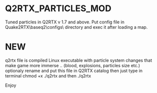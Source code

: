 # Q2RTX_PARTICLES_MOD
Tuned particles in Q2RTX v 1.7 and above. Put config file in Quake2RTX\baseq2\configs\ directory and exec it after loading a map.

# NEW
q2rtx file is compiled Linux executable with particle system changes that make game more immerse .. (blood, explosions, particles size etc.)
optionaly rename  and put this file in Q2RTX catalog then just type in terminal chmod +x ./q2rtx and then ./q2rtx


Enjoy
